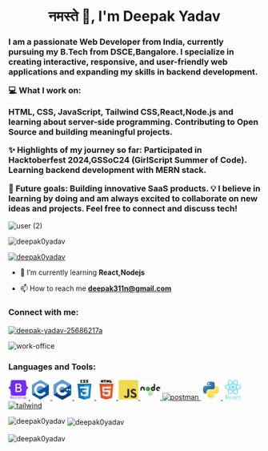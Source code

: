<h1 align="center"> नमस्ते 👋, I'm Deepak Yadav</h1>
<h3 >
I am a passionate Web Developer from India, currently pursuing my B.Tech from DSCE,Bangalore. I specialize in creating interactive, responsive, and user-friendly web applications and expanding my skills in backend development.
  
💻 What I work on:

HTML, CSS, JavaScript, Tailwind CSS,React,Node.js and learning about server-side programming.
Contributing to Open Source and building meaningful projects.

✨ Highlights of my journey so far:
Participated in Hacktoberfest 2024,GSSoC24 (GirlScript Summer of Code).
Learning backend development with MERN stack.

🚀 Future goals:
Building innovative SaaS products.
💡 I believe in learning by doing and am always excited to collaborate on new ideas and projects.
Feel free to connect and discuss tech!

</h3>


![user (2)](https://github.com/user-attachments/assets/ab25b86b-1f45-4fa2-88ce-6b033902d255)




<p align="left"> <img src="https://komarev.com/ghpvc/?username=deepak0yadav&label=Profile%20views&color=0e75b6&style=flat" alt="deepak0yadav" /> </p>

<p align="left"> <a href="https://github.com/ryo-ma/github-profile-trophy"><img src="https://github-profile-trophy.vercel.app/?username=deepak0yadav" alt="deepak0yadav" /></a> </p>

- 🌱 I’m currently learning **React,Nodejs**

- 📫 How to reach me **deepak311n@gmail.com**

<h3 align="left">Connect with me:</h3>
<p align="left">
<a href="https://linkedin.com/in/deepak-yadav-25686217a" target="blank"><img align="center" src="https://raw.githubusercontent.com/rahuldkjain/github-profile-readme-generator/master/src/images/icons/Social/linked-in-alt.svg" alt="deepak-yadav-25686217a" height="30" width="40" /></a>
</p>

![work-office](https://github.com/user-attachments/assets/0779abf3-f3be-47c7-9037-d4f43780b912)


<h3 align="left">Languages and Tools:</h3>
<p align="left"> <a href="https://getbootstrap.com" target="_blank" rel="noreferrer"> <img src="https://raw.githubusercontent.com/devicons/devicon/master/icons/bootstrap/bootstrap-plain-wordmark.svg" alt="bootstrap" width="40" height="40"/> </a> <a href="https://www.cprogramming.com/" target="_blank" rel="noreferrer"> <img src="https://raw.githubusercontent.com/devicons/devicon/master/icons/c/c-original.svg" alt="c" width="40" height="40"/> </a> <a href="https://www.w3schools.com/cpp/" target="_blank" rel="noreferrer"> <img src="https://raw.githubusercontent.com/devicons/devicon/master/icons/cplusplus/cplusplus-original.svg" alt="cplusplus" width="40" height="40"/> </a> <a href="https://www.w3schools.com/css/" target="_blank" rel="noreferrer"> <img src="https://raw.githubusercontent.com/devicons/devicon/master/icons/css3/css3-original-wordmark.svg" alt="css3" width="40" height="40"/> </a> <a href="https://www.w3.org/html/" target="_blank" rel="noreferrer"> <img src="https://raw.githubusercontent.com/devicons/devicon/master/icons/html5/html5-original-wordmark.svg" alt="html5" width="40" height="40"/> </a> <a href="https://developer.mozilla.org/en-US/docs/Web/JavaScript" target="_blank" rel="noreferrer"> <img src="https://raw.githubusercontent.com/devicons/devicon/master/icons/javascript/javascript-original.svg" alt="javascript" width="40" height="40"/> </a> <a href="https://nodejs.org" target="_blank" rel="noreferrer"> <img src="https://raw.githubusercontent.com/devicons/devicon/master/icons/nodejs/nodejs-original-wordmark.svg" alt="nodejs" width="40" height="40"/> </a> <a href="https://postman.com" target="_blank" rel="noreferrer"> <img src="https://www.vectorlogo.zone/logos/getpostman/getpostman-icon.svg" alt="postman" width="40" height="40"/> </a> <a href="https://www.python.org" target="_blank" rel="noreferrer"> <img src="https://raw.githubusercontent.com/devicons/devicon/master/icons/python/python-original.svg" alt="python" width="40" height="40"/> </a> <a href="https://reactjs.org/" target="_blank" rel="noreferrer"> <img src="https://raw.githubusercontent.com/devicons/devicon/master/icons/react/react-original-wordmark.svg" alt="react" width="40" height="40"/> </a> <a href="https://tailwindcss.com/" target="_blank" rel="noreferrer"> <img src="https://www.vectorlogo.zone/logos/tailwindcss/tailwindcss-icon.svg" alt="tailwind" width="40" height="40"/> </a> </p>

<p><img align="left" src="https://github-readme-stats.vercel.app/api/top-langs?username=deepak0yadav&show_icons=true&locale=en&layout=compact" alt="deepak0yadav" /></p>

<p>&nbsp;<img align="center" src="https://github-readme-stats.vercel.app/api?username=deepak0yadav&show_icons=true&locale=en" alt="deepak0yadav" /></p>

<p><img align="center" src="https://github-readme-streak-stats.herokuapp.com/?user=deepak0yadav&" alt="deepak0yadav" /></p>
